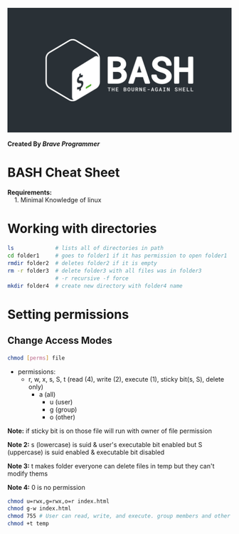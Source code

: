 ![BASH Logo](bash.jpg)

**Created By _Brave Programmer_**

# **BASH Cheat Sheet**

**Requirements:**  
&nbsp;&nbsp;&nbsp;&nbsp;1. Minimal Knowledge of linux

# Working with directories

```bash
ls             # lists all of directories in path
cd folder1     # goes to folder1 if it has permission to open folder1
rmdir folder2  # deletes folder2 if it is empty
rm -r folder3  # delete folder3 with all files was in folder3
			   # -r recursive -f force
mkdir folder4  # create new directory with folder4 name
```

# Setting permissions

## Change Access Modes

```bash
chmod [perms] file
```

+ permissions:
  + r, w, x, s, S, t (read (4), write (2), execute (1), sticky bit(s, S), delete only)
    + a (all)
      + u (user)
      + g (group)
      + o (other)

**Note:** if sticky bit is on those file will run with owner of file permission

**Note 2:** s (lowercase) is suid & user's executable bit enabled but S (uppercase) is suid enabled & executable bit disabled

**Note 3:** t makes folder everyone can delete files in temp but they can't modify thems

**Note 4:** 0 is no permission

```bash
chmod u=rwx,g=rwx,o=r index.html
chmod g-w index.html
chmod 755 # User can read, write, and execute. group members and other users can read and execute, but cannot write.
chmod +t temp
```
